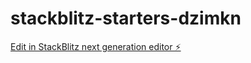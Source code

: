 # stackblitz-starters-dzimkn

[Edit in StackBlitz next generation editor ⚡️](https://stackblitz.com/~/github.com/RajanA32/stackblitz-starters-dzimkn)